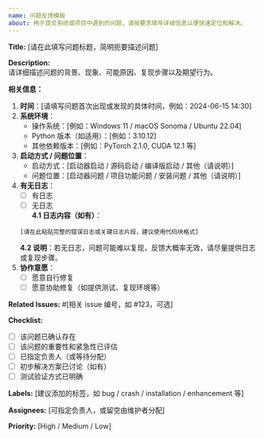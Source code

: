 ```yaml
---
name: 问题反馈模板
about: 用于提交系统或项目中遇到的问题，请按要求填写详细信息以便快速定位和解决。
---
```


**Title:** [请在此填写问题标题，简明扼要描述问题]

**Description:**  
请详细描述问题的背景、现象、可能原因、复现步骤以及期望行为。

**相关信息：**

1. **时间**：[请填写问题首次出现或发现的具体时间，例如：2024-06-15 14:30]  
2. **系统环境**：  
   - 操作系统：[例如：Windows 11 / macOS Sonoma / Ubuntu 22.04]  
   - Python 版本（如适用）：[例如：3.10.12]  
   - 其他依赖版本：[例如：PyTorch 2.1.0, CUDA 12.1 等]  
3. **启动方式 / 问题位置**：  
   - 启动方式：[启动器启动 / 源码启动 / 编译版启动 / 其他（请说明）]  
   - 问题位置：[启动器问题 / 项目功能问题 / 安装问题 / 其他（请说明）]  
4. **有无日志**：  
   - [ ] 有日志  
   - [ ] 无日志  
   **4.1 日志内容（如有）**：  
   ```text
   [请在此粘贴完整的错误日志或关键日志片段，建议使用代码块格式]
   ```  
   **4.2 说明**：若无日志，问题可能难以复现，反馈大概率无效，请尽量提供日志或复现步骤。  
5. **协作意愿**：  
   - [ ] 愿意自行修复  
   - [ ] 愿意协助修复（如提供测试、复现环境等）  

**Related Issues:** #[相关 issue 编号，如 #123，可选]

**Checklist:**

- [ ] 该问题已确认存在  
- [ ] 该问题的重要性和紧急性已评估  
- [ ] 已指定负责人（或等待分配）  
- [ ] 初步解决方案已讨论（如有）  
- [ ] 测试验证方式已明确  

**Labels:** [建议添加的标签，如 bug / crash / installation / enhancement 等]

**Assignees:** [可指定负责人，或留空由维护者分配]

**Priority:** [High / Medium / Low]
